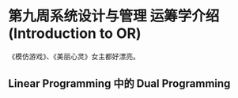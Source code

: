 # 第九周系统设计与管理 运筹学介绍 (Introduction to OR)

《模仿游戏》、《美丽心灵》女主都好漂亮。

## Linear Programming 中的 Dual Programming 